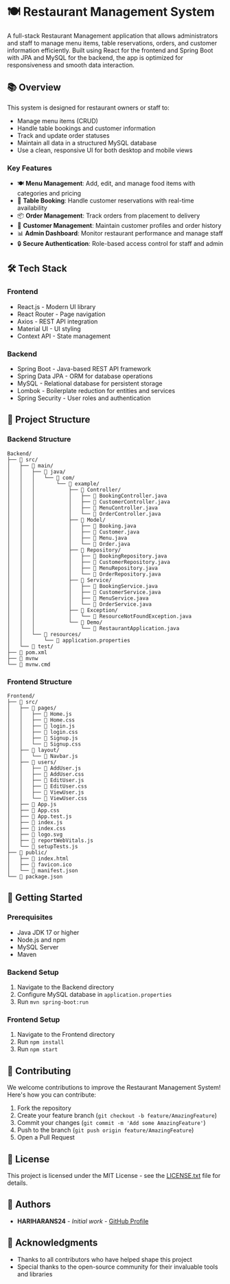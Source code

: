 # 🍽️ Restaurant Management System

A full-stack Restaurant Management application that allows administrators and staff to manage menu items, table reservations, orders, and customer information efficiently. Built using React for the frontend and Spring Boot with JPA and MySQL for the backend, the app is optimized for responsiveness and smooth data interaction.
## 📚 Overview

This system is designed for restaurant owners or staff to:

- Manage menu items (CRUD) 
- Handle table bookings and customer information
- Track and update order statuses  
- Maintain all data in a structured MySQL database     
- Use a clean, responsive UI for both desktop and mobile views   
   
 
### Key Features 
- 🍽️ **Menu Management**: Add, edit, and manage food items with categories and pricing 
- 📅 **Table Booking**: Handle customer reservations with real-time availability
- 📦 **Order Management**: Track orders from placement to delivery
- 👥 **Customer Management**: Maintain customer profiles and order history
- 📊 **Admin Dashboard**: Monitor restaurant performance and manage staff
- 🔒 **Secure Authentication**: Role-based access control for staff and admin

## 🛠️ Tech Stack

### Frontend
- React.js - Modern UI library
- React Router - Page navigation
- Axios - REST API integration
- Material UI - UI styling
- Context API - State management

### Backend
- Spring Boot - Java-based REST API framework
- Spring Data JPA - ORM for database operations
- MySQL - Relational database for persistent storage
- Lombok - Boilerplate reduction for entities and services
- Spring Security - User roles and authentication

## 📁 Project Structure

### Backend Structure
```
Backend/
├── 📂 src/
│   ├── 📂 main/
│   │   ├── 📂 java/
│   │   │   └── 📂 com/
│   │   │       └── 📂 example/
│   │   │           ├── 📂 Controller/
│   │   │           │   ├── 📄 BookingController.java
│   │   │           │   ├── 📄 CustomerController.java
│   │   │           │   ├── 📄 MenuController.java
│   │   │           │   └── 📄 OrderController.java
│   │   │           ├── 📂 Model/
│   │   │           │   ├── 📄 Booking.java
│   │   │           │   ├── 📄 Customer.java
│   │   │           │   ├── 📄 Menu.java
│   │   │           │   └── 📄 Order.java
│   │   │           ├── 📂 Repository/
│   │   │           │   ├── 📄 BookingRepository.java
│   │   │           │   ├── 📄 CustomerRepository.java
│   │   │           │   ├── 📄 MenuRepository.java
│   │   │           │   └── 📄 OrderRepository.java
│   │   │           ├── 📂 Service/
│   │   │           │   ├── 📄 BookingService.java
│   │   │           │   ├── 📄 CustomerService.java
│   │   │           │   ├── 📄 MenuService.java
│   │   │           │   └── 📄 OrderService.java
│   │   │           ├── 📂 Exception/
│   │   │           │   └── 📄 ResourceNotFoundException.java
│   │   │           └── 📂 Demo/
│   │   │               └── 📄 RestaurantApplication.java
│   │   └── 📂 resources/
│   │       └── 📄 application.properties
│   └── 📂 test/
├── 📄 pom.xml
├── 📄 mvnw
└── 📄 mvnw.cmd
```

### Frontend Structure
```
Frontend/
├── 📂 src/
│   ├── 📂 pages/
│   │   ├── 📄 Home.js
│   │   ├── 📄 Home.css
│   │   ├── 📄 login.js
│   │   ├── 📄 login.css
│   │   ├── 📄 Signup.js
│   │   └── 📄 Signup.css
│   ├── 📂 layout/
│   │   └── 📄 Navbar.js
│   ├── 📂 users/
│   │   ├── 📄 AddUser.js
│   │   ├── 📄 AddUser.css
│   │   ├── 📄 EditUser.js
│   │   ├── 📄 EditUser.css
│   │   ├── 📄 ViewUser.js
│   │   └── 📄 ViewUser.css
│   ├── 📄 App.js
│   ├── 📄 App.css
│   ├── 📄 App.test.js
│   ├── 📄 index.js
│   ├── 📄 index.css
│   ├── 📄 logo.svg
│   ├── 📄 reportWebVitals.js
│   └── 📄 setupTests.js
├── 📂 public/
│   ├── 📄 index.html
│   ├── 📄 favicon.ico
│   └── 📄 manifest.json
└── 📄 package.json
```

## 🚀 Getting Started

### Prerequisites
- Java JDK 17 or higher
- Node.js and npm
- MySQL Server
- Maven

### Backend Setup
1. Navigate to the Backend directory
2. Configure MySQL database in `application.properties`
3. Run `mvn spring-boot:run`

### Frontend Setup
1. Navigate to the Frontend directory
2. Run `npm install`
3. Run `npm start`

## 🤝 Contributing

We welcome contributions to improve the Restaurant Management System! Here's how you can contribute:

1. Fork the repository
2. Create your feature branch (`git checkout -b feature/AmazingFeature`)
3. Commit your changes (`git commit -m 'Add some AmazingFeature'`)
4. Push to the branch (`git push origin feature/AmazingFeature`)
5. Open a Pull Request

## 📝 License

This project is licensed under the MIT License - see the [LICENSE.txt](LICENSE.txt) file for details.

## 👥 Authors

- **HARIHARANS24** - *Initial work* - [GitHub Profile](https://github.com/HARIHARANS24)

## 🙏 Acknowledgments

- Thanks to all contributors who have helped shape this project
- Special thanks to the open-source community for their invaluable tools and libraries



